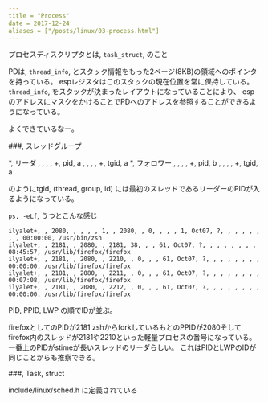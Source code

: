 ```yaml
---
title = "Process"
date = 2017-12-24
aliases = ["/posts/linux/03-process.html"]
---
```


プロセスディスクリプタとは, `task_struct`, のこと

PDは, `thread_info`, とスタック情報をもった2ページ(8KB)の領域へのポインタを持っている。
espレジスタはこのスタックの現在位置を常に保持している。
`thread_info`, をスタックが決まったレイアウトになっていることにより、
espのアドレスにマスクをかけることでPDへのアドレスを参照することができるようになっている。

よくできているなー。

###, スレッドグループ

*, リーダ
, , , , +, pid, a
, , , , +, tgid, a
*, フォロワー
, , , , +, pid, b
, , , , +, tgid, a

のようにtgid, (thread, group, id)
には最初のスレッドであるリーダーのPIDが入るようになっている。

`ps, -eLf`, うつとこんな感じ

```
ilyalet+, , 2080, , , , , 1, , 2080, , 0, , , , 1, Oct07, ?, , , , , , , , 00:00:00, /usr/bin/zsh
ilyalet+, , 2181, , 2080, , 2181, 38, , , 61, Oct07, ?, , , , , , , , 08:45:57, /usr/lib/firefox/firefox
ilyalet+, , 2181, , 2080, , 2210, , 0, , , 61, Oct07, ?, , , , , , , , 00:00:00, /usr/lib/firefox/firefox
ilyalet+, , 2181, , 2080, , 2211, , 0, , , 61, Oct07, ?, , , , , , , , 00:07:08, /usr/lib/firefox/firefox
ilyalet+, , 2181, , 2080, , 2212, , 0, , , 61, Oct07, ?, , , , , , , , 00:00:00, /usr/lib/firefox/firefox
```

PID, PPID, LWP
の順でIDが並ぶ。

firefoxとしてのPIDが2181
zshからforkしているもとのPPIDが2080そして
firefox内のスレッドが2181や2210といった軽量プロセスの番号になっている。
一番上のPIDがstimeが長いスレッドのリーダらしい。
これはPIDとLWPのIDが同じことからも推察できる。

###, Task, struct

include/linux/sched.h
に定義されている

